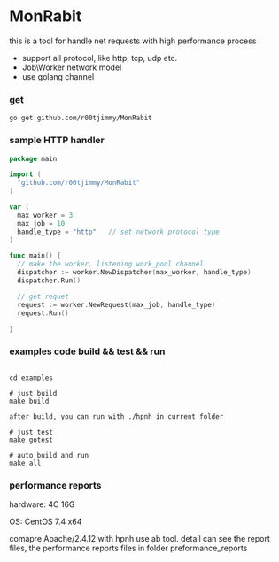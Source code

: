 MonRabit
============================

this is a tool for handle net requests with high performance process

- support all protocol, like http, tcp, udp etc.
- Job\Worker network model
- use golang channel


### get

```
go get github.com/r00tjimmy/MonRabit

```


### sample HTTP handler

```go
package main

import (
  "github.com/r00tjimmy/MonRabit"
)

var (
  max_worker = 3
  max_job = 10
  handle_type = "http"   // set network protocol type
)

func main() {
  // make the worker, listening work_pool channel
  dispatcher := worker.NewDispatcher(max_worker, handle_type)
  dispatcher.Run()

  // get requet
  request := worker.NewRequest(max_job, handle_type)
  request.Run()

}

```


### examples code build && test && run


```shell

cd examples

# just build
make build

after build, you can run with ./hpnh in current folder

# just test
make gotest

# auto build and run 
make all

```


### performance reports

hardware:        4C 16G

OS:                    CentOS 7.4 x64

comapre  Apache/2.4.12 with  hpnh  use ab tool. detail can see the report files, the performance reports files in folder preformance_reports




